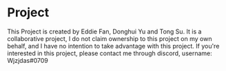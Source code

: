 # Project
This Project is created by Eddie Fan, Donghui Yu and Tong Su. 
It is a collaborative project, I do not claim ownership to this project on my own behalf, and I have no intention to take advantage with this project. 
If you're interested in this project, please contact me through discord, username: Wjzjdas#0709


